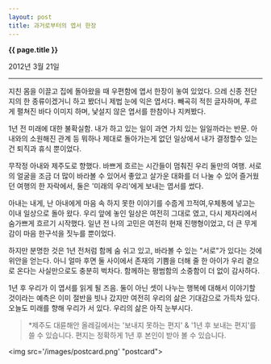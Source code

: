 ```yaml
---
layout: post
title: 과거로부터의 엽서 한장
---
```


**{{ page.title }}** <p class="meta">2012년 3월 21일</p>

---



지친 몸을 이끌고 집에 돌아왔을 때 우편함에 엽서 한장이 놓여 있었다. 으레 신종 전단지의 한 종류이겠거니 하고 봤더니 제법 눈에 익은 엽서다. 빼곡히 적힌 글자하며, 푸르게 펼쳐진 바다 이미지 하며, 낯설지 않은 엽서를 한참이나 지켜봤다. 

1년 전 미래에 대한 불확실함. 
내가 하고 있는 일이 과연 가치 있는 일일까라는 반문. 
아내와의 소원해진 관계 등 뭐하나 제대로 돌아가는게 없던 일상에서 내가 결정할수 있는건 퇴직과 휴식 뿐이었다. 

무작정 아내와 제주도로 향했다. 바쁘게 흐르는 시간들이 멈춰진 우리 둘만의 여행. 서로의 얼굴을 조금 더 많이 바라볼 수 있어서 좋았고 살가운 대화를 더 나눌 수 있어 즐거웠던 여행의 한 자락에서, 둘은 '미래의 우리'에게 보내는 엽서를 썼다. 

아내는 내게, 난 아내에게 마음 속 하지 못한 이야기를 수줍게 끄적여,우체통에 넣고는 이내 일상으로 돌아 왔다. 우리 앞에 놓인 일상은 여전히 그대로 였고, 다시 제자리에서 숨가쁘게 흐르기 시작했다. 일년 전 나의 고민은 여전히 현재 진행형이었고, 더 큰 무게감이 마음 한구석을 짓누를 뿐이었다. 

하지만 분명한 것은 1년 전처럼 함께 숨 쉬고 있고, 바라볼 수 있는 "서로"가 있다는 것에 위안을 얻는다. 아니 얼마 후면 둘 사이에서 존재의 기쁨을 더해 줄 한 아이가 우리 곁으로 온다는 사실만으로도 충분히 벅차다. 함께하는 평범함의 소중함이 더 없이 감사하다.  

1년 후 우리가 이 엽서를 읽게 될 즈음. 둘이 아닌 셋이 나누는 행복에 대해서 이야기할 것이라는 예측은 이미 절반을 빗나 갔지만 여전히 우리의 삶은 기대감으로 가득차 있다. 오늘도 미래를 향해 우리가 서 있다. 우리의 삶은 아직 눈부시다. 

> *제주도 대륜해안 올레길에서는 '보내지 못하는 편지' & '1년 후 보내는 편지'를 쓸 수 있습니다. 편지는 정확하게 1년 후 본인이 받아 볼 수 있습니다.  
<p align=center>

<img src='/images/postcard.png' "postcard">

</P>

